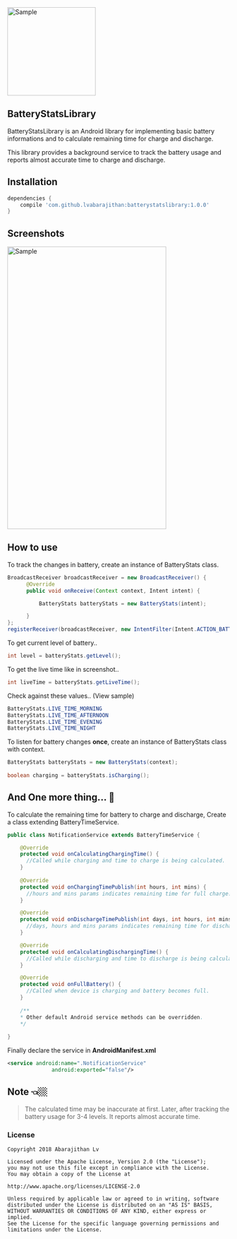 
<img src="https://github.com/lvabarajithan/BatteryStatsLibrary/blob/master/ic_launcher-web.png" alt="Sample" width="200" height="200">

## BatteryStatsLibrary

BatteryStatsLibrary is an Android library for implementing basic battery informations and to calculate remaining time for charge and discharge.

This library provides a background service to track the battery usage and reports almost accurate time to charge and discharge.

## Installation

```gradle
dependencies {
    compile 'com.github.lvabarajithan:batterystatslibrary:1.0.0'
}
```

## Screenshots

<img src="https://github.com/lvabarajithan/BatteryStatsLibrary/blob/master/sample.png" alt="Sample" width="360" height="640">

## How to use

To track the changes in battery, create an instance of BatteryStats class.

```java
BroadcastReceiver broadcastReceiver = new BroadcastReceiver() {
      @Override
      public void onReceive(Context context, Intent intent) {

          BatteryStats batteryStats = new BatteryStats(intent);

      }
};
registerReceiver(broadcastReceiver, new IntentFilter(Intent.ACTION_BATTERY_CHANGED));
```

To get current level of battery..

```java
int level = batteryStats.getLevel();
```

To get the live time like in screenshot..

```java
int liveTime = batteryStats.getLiveTime();
```

Check against these values.. (View sample)

```java
BatteryStats.LIVE_TIME_MORNING
BatteryStats.LIVE_TIME_AFTERNOON
BatteryStats.LIVE_TIME_EVENING
BatteryStats.LIVE_TIME_NIGHT
```

To listen for battery changes **once**, create an instance of BatteryStats class with context.

```java
BatteryStats batteryStats = new BatteryStats(context);
  
boolean charging = batteryStats.isCharging();
```

## And One more thing... 👻

To calculate the remaining time for battery to charge and discharge, Create a class extending BatteryTimeService.

```java
public class NotificationService extends BatteryTimeService {

    @Override
    protected void onCalculatingChargingTime() {
      //Called while charging and time to charge is being calculated.
    }
    
    @Override
    protected void onChargingTimePublish(int hours, int mins) {
      //hours and mins params indicates remaining time for full charge.
    }

    @Override
    protected void onDischargeTimePublish(int days, int hours, int mins) {
      //days, hours and mins params indicates remaining time for discharge.
    }

    @Override
    protected void onCalculatingDischargingTime() {
      //Called while discharging and time to discharge is being calculated.
    }

    @Override
    protected void onFullBattery() {
      //Called when device is charging and battery becomes full.
    }
    
    /**
    * Other default Android service methods can be overridden.
    */
    
}
```

Finally declare the service in **AndroidManifest.xml**

```xml
<service android:name=".NotificationService" 
              android:exported="false"/>
```

## Note 👈🏼

>The calculated time may be inaccurate at first. Later, after tracking the battery usage for 3-4 levels.
>It reports almost accurate time.

### License

```
Copyright 2018 Abarajithan Lv

Licensed under the Apache License, Version 2.0 (the "License");
you may not use this file except in compliance with the License.
You may obtain a copy of the License at

http://www.apache.org/licenses/LICENSE-2.0

Unless required by applicable law or agreed to in writing, software
distributed under the License is distributed on an "AS IS" BASIS,
WITHOUT WARRANTIES OR CONDITIONS OF ANY KIND, either express or implied.
See the License for the specific language governing permissions and
limitations under the License.
```
